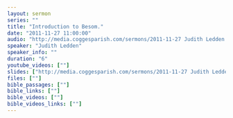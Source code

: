 ```yaml
---
layout: sermon
series: ""
title: "Introduction to Besom."
date: "2011-11-27 11:00:00"
audio: "http://media.coggesparish.com/sermons/2011-11-27 Judith Ledden.mp3"
speaker: "Judith Ledden"
speaker_info: ""
duration: "6"
youtube_videos: [""]
slides: ["http://media.coggesparish.com/sermons/2011-11-27 Judith Ledden.pdf"]
files: [""]
bible_passages: [""]
bible_links: [""]
bible_videos: [""]
bible_videos_links: [""]
---
```

